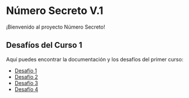 # Número Secreto V.1

¡Bienvenido al proyecto Número Secreto!

## Desafíos del Curso 1

Aquí puedes encontrar la documentación y los desafíos del primer curso:

- [Desafío 1](/NumeroSecreto%20V.1/desafiosCurso1/Desafio-1.md)
- [Desafío 2](desafiosCurso1/Desafio-2.md)
- [Desafío 3](desafiosCurso1/Desafio-3.md)
- [Desafío 4](desafiosCurso1/Desafio-4.md)